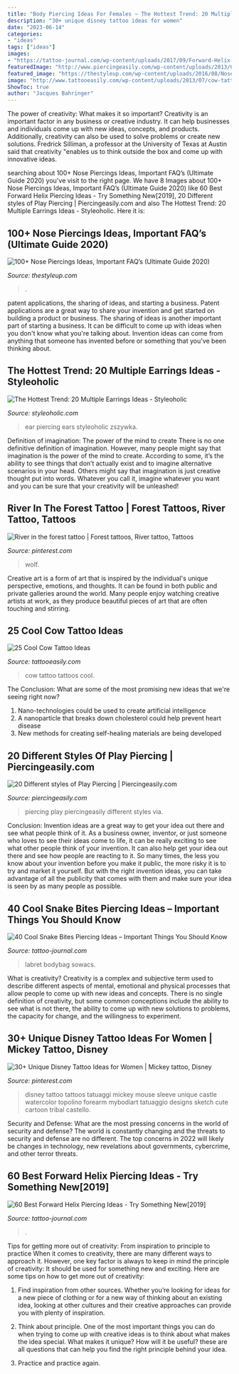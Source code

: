 ```yaml
---
title: "Body Piercing Ideas For Females ~ The Hottest Trend: 20 Multiple Earrings Ideas"
description: "30+ unique disney tattoo ideas for women"
date: "2023-06-14"
categories:
- "ideas"
tags: ["ideas"]
images:
- "https://tattoo-journal.com/wp-content/uploads/2017/09/Forward-Helix-Piercing-6.jpg"
featuredImage: "http://www.piercingeasily.com/wp-content/uploads/2013/08/2-Play-Piercing.jpg"
featured_image: "https://thestyleup.com/wp-content/uploads/2016/08/Nose-Piercing-designs1.jpg"
image: "http://www.tattooeasily.com/wp-content/uploads/2013/07/cow-tattoo-17.jpg"
ShowToc: true
author: "Jacques Bahringer"
---
```



The power of creativity: What makes it so important?
Creativity is an important factor in any business or creative industry. It can help businesses and individuals come up with new ideas, concepts, and products. Additionally, creativity can also be used to solve problems or create new solutions. Fredrick Silliman, a professor at the University of Texas at Austin said that creativity "enables us to think outside the box and come up with innovative ideas.

	

		
searching about 100+ Nose Piercings Ideas, Important FAQ’s (Ultimate Guide 2020) you've visit to the right page. We have 8 Images about 100+ Nose Piercings Ideas, Important FAQ’s (Ultimate Guide 2020) like 60 Best Forward Helix Piercing Ideas - Try Something New[2019], 20 Different styles of Play Piercing | Piercingeasily.com and also The Hottest Trend: 20 Multiple Earrings Ideas - Styleoholic. Here it is:
		
    
## 100+ Nose Piercings Ideas, Important FAQ’s (Ultimate Guide 2020)

<img loading=lazy src="https://thestyleup.com/wp-content/uploads/2016/08/Nose-Piercing-designs1.jpg" onerror="this.onerror=null;this.src='https://tse4.mm.bing.net/th?id=OIP.-B-5-Q7JoNFbCqxd9_W67QHaMD&amp;pid=15.1';" alt="100+ Nose Piercings Ideas, Important FAQ’s (Ultimate Guide 2020)">

_Source: thestyleup.com_

>. 

	

patent applications, the sharing of ideas, and starting a business. Patent applications are a great way to share your invention and get started on building a product or business. The sharing of ideas is another important part of starting a business. It can be difficult to come up with ideas when you don't know what you're talking about. Invention ideas can come from anything that someone has invented before or something that you've been thinking about.

    
## The Hottest Trend: 20 Multiple Earrings Ideas - Styleoholic

<img loading=lazy src="https://i.styleoholic.com/multiple-earrings-ideas-17-500x685.jpg" onerror="this.onerror=null;this.src='https://tse1.mm.bing.net/th?id=OIP.5MuQz9ATf8tywpbAuu8KVwHaKJ&amp;pid=15.1';" alt="The Hottest Trend: 20 Multiple Earrings Ideas - Styleoholic">

_Source: styleoholic.com_

>ear piercing ears styleoholic zszywka. 

	

Definition of imagination: The power of the mind to create
There is no one definitive definition of imagination. However, many people might say that imagination is the power of the mind to create. According to some, it’s the ability to see things that don’t actually exist and to imagine alternative scenarios in your head. Others might say that imagination is just creative thought put into words. Whatever you call it, imagine whatever you want and you can be sure that your creativity will be unleashed!

    
## River In The Forest Tattoo | Forest Tattoos, River Tattoo, Tattoos

<img loading=lazy src="https://i.pinimg.com/736x/e7/e6/cb/e7e6cb4b7b7bcace0e4a96964618c6dd.jpg" onerror="this.onerror=null;this.src='https://tse2.mm.bing.net/th?id=OIP.keo6wEyRs3aGoj4azSp2LwHaJ3&amp;pid=15.1';" alt="River in the forest tattoo | Forest tattoos, River tattoo, Tattoos">

_Source: pinterest.com_

>wolf. 

	

Creative art is a form of art that is inspired by the individual's unique perspective, emotions, and thoughts. It can be found in both public and private galleries around the world. Many people enjoy watching creative artists at work, as they produce beautiful pieces of art that are often touching and stirring.

    
## 25 Cool Cow Tattoo Ideas

<img loading=lazy src="http://www.tattooeasily.com/wp-content/uploads/2013/07/cow-tattoo-17.jpg" onerror="this.onerror=null;this.src='https://tse3.mm.bing.net/th?id=OIP.0694588QpZRhLifqyVGWswHaLG&amp;pid=15.1';" alt="25 Cool Cow Tattoo Ideas">

_Source: tattooeasily.com_

>cow tattoo tattoos cool. 

	

The Conclusion: What are some of the most promising new ideas that we're seeing right now?
1. Nano-technologies could be used to create artificial intelligence
2. A nanoparticle that breaks down cholesterol could help prevent heart disease
3. New methods for creating self-healing materials are being developed

    
## 20 Different Styles Of Play Piercing | Piercingeasily.com

<img loading=lazy src="http://www.piercingeasily.com/wp-content/uploads/2013/08/2-Play-Piercing.jpg" onerror="this.onerror=null;this.src='https://tse4.mm.bing.net/th?id=OIP.0I0cDJPugtERB5ba8y8xggHaKO&amp;pid=15.1';" alt="20 Different styles of Play Piercing | Piercingeasily.com">

_Source: piercingeasily.com_

>piercing play piercingeasily different styles via. 

	

Conclusion: Invention ideas are a great way to get your idea out there and see what people think of it.
As a business owner, inventor, or just someone who loves to see their ideas come to life, it can be really exciting to see what other people think of your invention. It can also help get your idea out there and see how people are reacting to it. So many times, the less you know about your invention before you make it public, the more risky it is to try and market it yourself. But with the right invention ideas, you can take advantage of all the publicity that comes with them and make sure your idea is seen by as many people as possible.

    
## 40 Cool Snake Bites Piercing Ideas – Important Things You Should Know

<img loading=lazy src="https://tattoo-journal.com/wp-content/uploads/2016/09/snake-bites-piercing24.jpg" onerror="this.onerror=null;this.src='https://tse3.mm.bing.net/th?id=OIP.YDX9yJdBR9HUP8N86G4KGwHaHa&amp;pid=15.1';" alt="40 Cool Snake Bites Piercing Ideas – Important Things You Should Know">

_Source: tattoo-journal.com_

>labret bodybag sowacs. 

	

What is creativity?
Creativity is a complex and subjective term used to describe different aspects of mental, emotional and physical processes that allow people to come up with new ideas and concepts. There is no single definition of creativity, but some common conceptions include the ability to see what is not there, the ability to come up with new solutions to problems, the capacity for change, and the willingness to experiment.

    
## 30+ Unique Disney Tattoo Ideas For Women | Mickey Tattoo, Disney

<img loading=lazy src="https://i.pinimg.com/736x/ec/e6/68/ece668f507e29d1da1fe2a027caef1ac.jpg" onerror="this.onerror=null;this.src='https://tse2.mm.bing.net/th?id=OIP.G08FmKgkr6pUj21jLnIXTAHaOl&amp;pid=15.1';" alt="30+ Unique Disney Tattoo Ideas for Women | Mickey tattoo, Disney">

_Source: pinterest.com_

>disney tattoo tattoos tatuaggi mickey mouse sleeve unique castle watercolor topolino forearm mybodiart tatuaggio designs sketch cute cartoon tribal castello. 

	

Security and Defense: What are the most pressing concerns in the world of security and defense?
The world is constantly changing and the threats to security and defense are no different. The top concerns in 2022 will likely be changes in technology, new revelations about governments, cybercrime, and other terror threats.

    
## 60 Best Forward Helix Piercing Ideas - Try Something New[2019]

<img loading=lazy src="https://tattoo-journal.com/wp-content/uploads/2017/09/Forward-Helix-Piercing-6.jpg" onerror="this.onerror=null;this.src='https://tse1.mm.bing.net/th?id=OIP._4NpWcSm25i79tNh6073FwHaHa&amp;pid=15.1';" alt="60 Best Forward Helix Piercing Ideas - Try Something New[2019]">

_Source: tattoo-journal.com_

>. 

	

Tips for getting more out of creativity: From inspiration to principle to practice
When it comes to creativity, there are many different ways to approach it. However, one key factor is always to keep in mind the principle of creativity: It should be used for something new and exciting. Here are some tips on how to get more out of creativity:
1. Find inspiration from other sources. Whether you’re looking for ideas for a new piece of clothing or for a new way of thinking about an existing idea, looking at other cultures and their creative approaches can provide you with plenty of inspiration.

2. Think about principle. One of the most important things you can do when trying to come up with creative ideas is to think about what makes the idea special. What makes it unique? How will it be useful? these are all questions that can help you find the right principle behind your idea.

3. Practice and practice again.

